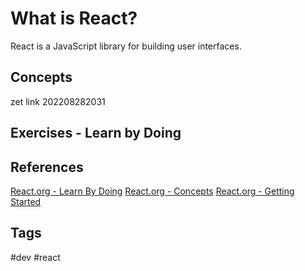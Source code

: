 # What is React? 

React is a JavaScript library for building user interfaces.

## Concepts
zet link 202208282031
## Exercises - Learn by Doing

## References

[React.org - Learn By Doing](https://reactjs.org/tutorial/tutorial.html)
[React.org - Concepts](https://reactjs.org/docs/hello-world.html)
[React.org - Getting Started](https://reactjs.org/docs/getting-started.html)

## Tags
#dev #react
